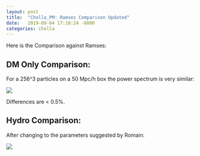 ```yaml
---
layout: post
title:  "Cholla_PM: Ramses Comparison Updated"
date:   2019-09-04 17:10:24 -0800
categories: cholla
---
```

Here is the Comparison against Ramses:

## DM Only Comparison:

For a 256^3 particles on a 50 Mpc/h box the power spectrum is very similar: 

<img src="{{ site.url }}assets/images/power_dm_256_ramses.png">

Differences are < 0.5%.

## Hydro Comparison:

After changing to the parameters suggested by Romain:

 
<img src="{{ site.url }}assets/images/temperature_comparison_0.png">
